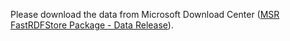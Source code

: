 Please download the data from Microsoft Download Center ([MSR FastRDFStore Package - Data Release](https://www.microsoft.com/en-us/download/details.aspx?id=54511)).
